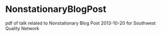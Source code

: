 # NonstationaryBlogPost
pdf of talk related to Nonstationary Blog Post 2013-10-20 for Southwest Quality Network
